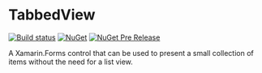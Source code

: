# TabbedView

[![Build status](https://ci.appveyor.com/api/projects/status/w2e7bbar44p1jdhs/branch/master?svg=true)](https://ci.appveyor.com/project/mattleibow/TabbedView/branch/master)  [![NuGet](https://img.shields.io/nuget/dt/Xamarin.Forms.Extended.TabbedView.svg)](https://www.nuget.org/packages/Xamarin.Forms.Extended.TabbedView)  [![NuGet Pre Release](https://img.shields.io/nuget/vpre/Xamarin.Forms.Extended.TabbedView.svg)](https://www.nuget.org/packages/Xamarin.Forms.Extended.TabbedView)

A Xamarin.Forms control that can be used to present a small collection of items without the need for a list view.
